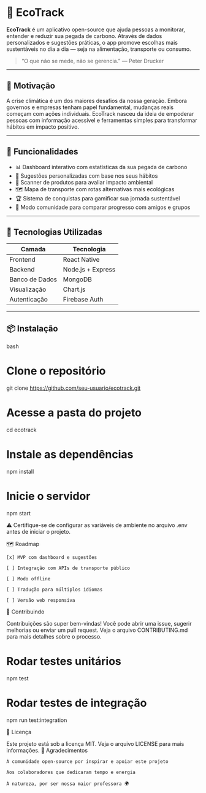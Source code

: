 # 🌱 EcoTrack

**EcoTrack** é um aplicativo open-source que ajuda pessoas a monitorar, entender e reduzir sua pegada de carbono. Através de dados personalizados e sugestões práticas, o app promove escolhas mais sustentáveis no dia a dia — seja na alimentação, transporte ou consumo.

> “O que não se mede, não se gerencia.” — Peter Drucker

---

## 📌 Motivação

A crise climática é um dos maiores desafios da nossa geração. Embora governos e empresas tenham papel fundamental, mudanças reais começam com ações individuais. EcoTrack nasceu da ideia de empoderar pessoas com informação acessível e ferramentas simples para transformar hábitos em impacto positivo.

---

## 🚀 Funcionalidades

- 📊 Dashboard interativo com estatísticas da sua pegada de carbono
- 🧠 Sugestões personalizadas com base nos seus hábitos
- 🛒 Scanner de produtos para avaliar impacto ambiental
- 🗺️ Mapa de transporte com rotas alternativas mais ecológicas
- 🏆 Sistema de conquistas para gamificar sua jornada sustentável
- 👥 Modo comunidade para comparar progresso com amigos e grupos

---

## 🧰 Tecnologias Utilizadas

| Camada        | Tecnologia           |
|---------------|----------------------|
| Frontend      | React Native         |
| Backend       | Node.js + Express    |
| Banco de Dados| MongoDB              |
| Visualização  | Chart.js             |
| Autenticação  | Firebase Auth        |

---

## 📦 Instalação

bash
# Clone o repositório
git clone https://github.com/seu-usuario/ecotrack.git

# Acesse a pasta do projeto
cd ecotrack

# Instale as dependências
npm install

# Inicie o servidor
npm start

⚠️ Certifique-se de configurar as variáveis de ambiente no arquivo .env antes de iniciar o projeto.

🗺️ Roadmap

    [x] MVP com dashboard e sugestões

    [ ] Integração com APIs de transporte público

    [ ] Modo offline

    [ ] Tradução para múltiplos idiomas

    [ ] Versão web responsiva

🤝 Contribuindo

Contribuições são super bem-vindas! Você pode abrir uma issue, sugerir melhorias ou enviar um pull request. Veja o arquivo CONTRIBUTING.md para mais detalhes sobre o processo.

# Rodar testes unitários
npm test

# Rodar testes de integração
npm run test:integration


📄 Licença

Este projeto está sob a licença MIT. Veja o arquivo LICENSE para mais informações.
🙌 Agradecimentos

    À comunidade open-source por inspirar e apoiar este projeto

    Aos colaboradores que dedicaram tempo e energia

    À natureza, por ser nossa maior professora 🌍
